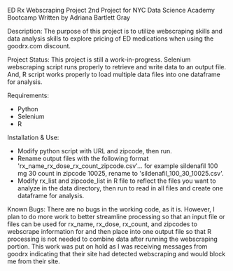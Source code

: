 ED Rx Webscraping Project
2nd Project for NYC Data Science Academy Bootcamp
Written by Adriana Bartlett Gray

Description:
The purpose of this project is to utilize webscraping skills and data analysis skills to explore pricing of ED medications when using the goodrx.com discount.

Project Status:
This project is still a work-in-progress.  Selenium webscraping script runs properly to retrieve and write data to an output file.  And, R script works properly to load multiple data files into one dataframe for analysis. 

Requirements:
* Python
* Selenium
* R

Installation & Use:
* Modify python script with URL and zipcode, then run.
* Rename output files with the following format 'rx_name_rx_dose_rx_count_zipcode.csv'... for example sildenafil 100 mg 30 count in zipcode 10025, rename to 'sildenafil_100_30_10025.csv'.
* Modify rx_list and zipcode_list in R file to reflect the files you want to analyze in the data directory, then run to read in all files and create one dataframe for analysis.

Known Bugs:
There are no bugs in the working code, as it is.  However, I plan to do more work to better streamline processing so that an input file or files can be used for rx_name, rx_dose, rx_count, and zipcodes to webscrape information for and then place into one output file so that R processing is not needed to combine data after running the webscraping portion.  This work was put on hold as I was receiving messages from goodrx indicating that their site had detected webscraping and would block me from their site.
